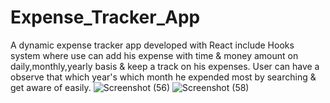 # Expense_Tracker_App
A dynamic expense tracker app developed with React include Hooks system where use can add his expense with time &amp; money amount on daily,monthly,yearly basis &amp; keep a track on his expenses. User can have a observe that which year's which month he expended most by searching &amp; get aware of easily.
![Screenshot (56)](https://user-images.githubusercontent.com/75374424/133200651-51386a3f-479e-4131-9486-3ae1d638701b.png)
![Screenshot (58)](https://user-images.githubusercontent.com/75374424/133200668-f1fb0ab8-34e3-43a1-94a1-466629b69219.png)
